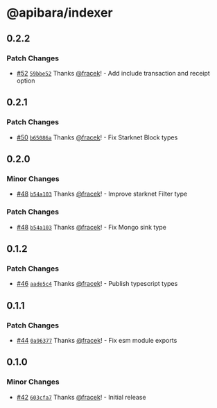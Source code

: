 # @apibara/indexer

## 0.2.2

### Patch Changes

- [#52](https://github.com/apibara/typescript-sdk/pull/52) [`59bbe52`](https://github.com/apibara/typescript-sdk/commit/59bbe526c1fd2c7d7315a50df02c061f1d87f770) Thanks [@fracek](https://github.com/fracek)! - Add include transaction and receipt option

## 0.2.1

### Patch Changes

- [#50](https://github.com/apibara/typescript-sdk/pull/50) [`b65086a`](https://github.com/apibara/typescript-sdk/commit/b65086a3663d40a9c27bae1e5fb7fc0cad79581f) Thanks [@fracek](https://github.com/fracek)! - Fix Starknet Block types

## 0.2.0

### Minor Changes

- [#48](https://github.com/apibara/typescript-sdk/pull/48) [`b54a103`](https://github.com/apibara/typescript-sdk/commit/b54a103321752dccc7aba5988a2dc598b8d7dfc8) Thanks [@fracek](https://github.com/fracek)! - Improve starknet Filter type

### Patch Changes

- [#48](https://github.com/apibara/typescript-sdk/pull/48) [`b54a103`](https://github.com/apibara/typescript-sdk/commit/b54a103321752dccc7aba5988a2dc598b8d7dfc8) Thanks [@fracek](https://github.com/fracek)! - Fix Mongo sink type

## 0.1.2

### Patch Changes

- [#46](https://github.com/apibara/typescript-sdk/pull/46) [`aade5c4`](https://github.com/apibara/typescript-sdk/commit/aade5c46da8daec2e3aa7749a5a7d083cca25867) Thanks [@fracek](https://github.com/fracek)! - Publish typescript types

## 0.1.1

### Patch Changes

- [#44](https://github.com/apibara/typescript-sdk/pull/44) [`0a96377`](https://github.com/apibara/typescript-sdk/commit/0a963770459c71d21a84d56dbb9e74f4beaa7349) Thanks [@fracek](https://github.com/fracek)! - Fix esm module exports

## 0.1.0

### Minor Changes

- [#42](https://github.com/apibara/typescript-sdk/pull/42) [`603cfa7`](https://github.com/apibara/typescript-sdk/commit/603cfa72bac2c3bc0de54a3fc046555f7165ae56) Thanks [@fracek](https://github.com/fracek)! - Initial release
